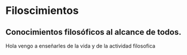 # Filoscimientos
## Conocimientos filosóficos al alcance de todos. 

Hola vengo a enseñarles de la vida y de la actividad filosofica
